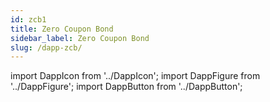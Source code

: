 ```yaml
---
id: zcb1
title: Zero Coupon Bond
sidebar_label: Zero Coupon Bond
slug: /dapp-zcb/
---
```


import DappIcon from '../DappIcon';
import DappFigure from '../DappFigure';
import DappButton from '../DappButton';
